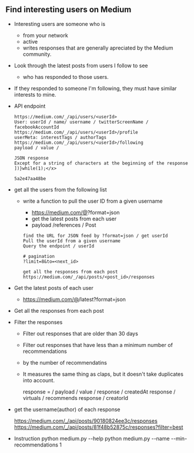 ## Find interesting users on Medium

- Interesting users are someone who is
  - from your network
  - active
  - writes responses that are generally apreciated by the Medium community.

- Look through the latest posts from users I follow to see
  - who has responded to those users.
- If they responded to someone I'm following, they must have similar interests to mine.


- API endpoint

	```
	https://medium.com/_/api/users/<userId>
	User: userId / name/ username / twitterScreenName / facebookAccountId
	https://medium.com/_/api/users/<userId>/profile
	userMeta: interestTags / authorTags
	https://medium.com/_/api/users/<userId>/following
	payload / value /

	JSON response
	Except for a string of characters at the beginning of the response
	])}while(1);</x>

	5a2e47aa48be
	```

- get all the users from the following list
  - write a function to pull the user ID from a given username
	- https://medium.com/@<username>?format=json
    - get the latest posts from each user
	- payload /references / Post

	```
	find the URL for JSON feed by ?format=json / get userId
	Pull the userId from a given username
	Query the endpoint / userId

	# pagination
	?limit=8&to=<next_id>

	get all the responses from each post
	https://medium.com/_/api/posts/<post_id>/responses

- Get the latest posts of each user
  - https://medium.com/@<username>/latest?format=json

- Get all the responses from each post
- Filter the responses
  - Filter out responses that are older than 30 days
  - Filter out responses that have less than a minimum number of recommendations
  - by the number of recommendatins
  - It measures the same thing as claps, but it doesn't take duplicates into account.

	response = / payload / value /
	response / createdAt
	response / virtuals / recommends
	response / creatorId


- get the username(author) of each response

	https://medium.com/_/api/posts/90180824ee3c/responses
	https://medium.com/_/api/posts/81f48b52875c/responses?filter=best

- Instruction
    python medium.py --help
    python medium.py --name <username> --min-recommendations 1
